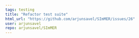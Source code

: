```yaml
---
tags: testing
title: "Refactor test suite"
html_url: "https://github.com/arjunsavel/SImMER/issues/26"
user: arjunsavel
repo: arjunsavel/SImMER
---
```


